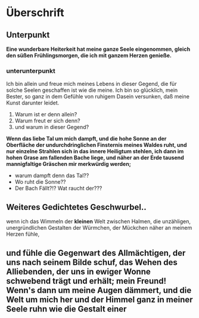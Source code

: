# Überschrift

## Unterpunkt
**Eine wunderbare Heiterkeit hat meine ganze Seele eingenommen, gleich den süßen Frühlingsmorgen, die ich mit ganzem Herzen genieße.**

### **unterunterpunkt**

Ich bin allein und freue mich meines Lebens in dieser Gegend, die für solche Seelen geschaffen ist wie die meine. Ich bin so glücklich, mein Bester, so ganz in dem Gefühle von ruhigem Dasein versunken, daß meine Kunst darunter leidet.

1. Warum ist er denn allein? 
2. Warum freut er sich denn? 
3. und warum in dieser Gegend? 

**Wenn das liebe Tal um mich dampft, und die hohe Sonne an der Oberfläche der undurchdringlichen Finsternis meines Waldes ruht, und nur einzelne Strahlen sich in das innere Heiligtum stehlen, ich dann im hohen Grase am fallenden Bache liege, und näher an der Erde tausend mannigfaltige Gräschen mir merkwürdig werden;**

- warum dampft denn das Tal??
- Wo ruht die Sonne??
- Der Bach Fällt?!? Wat raucht der???

## Weiteres Gedichtetes Geschwurbel.. 
wenn ich das Wimmeln der **kleinen** Welt zwischen Halmen, die unzähligen, unergründlichen Gestalten der Würmchen, der Mückchen näher an meinem Herzen fühle, 
## und fühle die Gegenwart des **All**mächtigen, der uns nach seinem Bilde schuf, das Wehen des **Alliebenden**, der uns in ewiger Wonne schwebend trägt und erhält; mein Freund! Wenn's dann um meine Augen dämmert, und die Welt um mich her und der Himmel ganz in meiner Seele ruhn wie die Gestalt einer 
